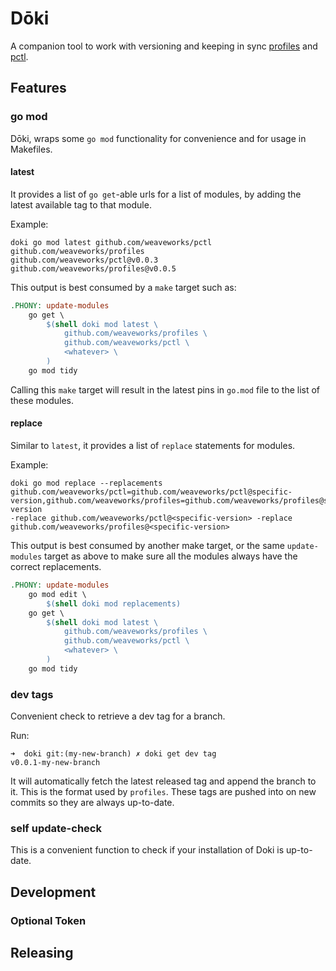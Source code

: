 # Dōki

A companion tool to work with versioning and keeping in sync [profiles](https://github.com/weaveworks/profiles) and [pctl](https://github.com/weaveworks/pctl).

## Features

### go mod

Dōki, wraps some `go mod` functionality for convenience and for usage in Makefiles.

#### latest
 
It provides a list of `go get`-able urls for a list of modules, by adding the latest available tag to that module.

Example:
```console
doki go mod latest github.com/weaveworks/pctl github.com/weaveworks/profiles
github.com/weaveworks/pctl@v0.0.3
github.com/weaveworks/profiles@v0.0.5
```

This output is best consumed by a `make` target such as:

```Makefile
.PHONY: update-modules
	go get \
		$(shell doki mod latest \
			github.com/weaveworks/profiles \
			github.com/weaveworks/pctl \
			<whatever> \
		)
	go mod tidy
```

Calling this `make` target will result in the latest pins in `go.mod` file to the list of these modules.

#### replace

Similar to `latest`, it provides a list of `replace` statements for modules.

Example:

```console
doki go mod replace --replacements github.com/weaveworks/pctl=github.com/weaveworks/pctl@specific-version,github.com/weaveworks/profiles=github.com/weaveworks/profiles@specific-version
-replace github.com/weaveworks/pctl@<specific-version> -replace github.com/weaveworks/profiles@<specific-version>
```

This output is best consumed by another make target, or the same `update-modules` target as above to make sure
all the modules always have the correct replacements.

```Makefile
.PHONY: update-modules
	go mod edit \
   		$(shell doki mod replacements)
	go get \
		$(shell doki mod latest \
			github.com/weaveworks/profiles \
			github.com/weaveworks/pctl \
			<whatever> \
		)
	go mod tidy
```

### dev tags

Convenient check to retrieve a dev tag for a branch.

Run:

```console
➜  doki git:(my-new-branch) ✗ doki get dev tag
v0.0.1-my-new-branch
```

It will automatically fetch the latest released tag and append the branch to it. This is the format used by `profiles`.
These tags are pushed into on new commits so they are always up-to-date.

### self update-check

This is a convenient function to check if your installation of Doki is up-to-date.

## Development

### Optional Token

## Releasing
